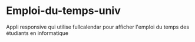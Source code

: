 # Emploi-du-temps-univ
Appli responsive qui utilise fullcalendar pour afficher l'emploi du temps des étudiants en informatique

